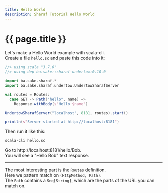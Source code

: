 ```yaml
---
title: Hello World
description: Sharaf Tutorial Hello World
---
```


# {{ page.title }}


Let's make a Hello World example with scala-cli.  
Create a file `hello.sc` and paste this code into it:
```scala
//> using scala "3.7.0"
//> using dep ba.sake::sharaf-undertow:0.10.0

import ba.sake.sharaf.*
import ba.sake.sharaf.undertow.UndertowSharafServer

val routes = Routes:
  case GET -> Path("hello", name) =>
    Response.withBody(s"Hello $name")

UndertowSharafServer("localhost", 8181, routes).start()

println(s"Server started at http://localhost:8181")
```

Then run it like this:
```sh
scala-cli hello.sc 
```
Go to http://localhost:8181/hello/Bob.  
You will see a "Hello Bob" text response.

---
The most interesting part is the `Routes` definition.  
Here we pattern match on `(HttpMethod, Path)`.  
The `Path` contains a `Seq[String]`, which are the parts of the URL you can match on.

